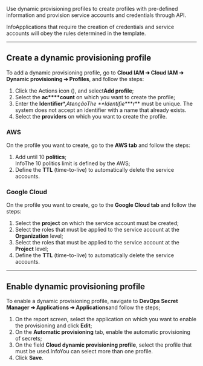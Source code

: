 Use dynamic provisioning profiles to create profiles with pre\-defined information and provision service accounts and credentials through API.

InfoApplications that require the creation of credentials and service accounts will obey the rules determined in the template.

---

## Create a dynamic provisioning profile

To add a dynamic provisioning profile, go to **Cloud IAM ➔ Cloud IAM ➔ Dynamic provisioning ➔ Profiles**, and follow the steps:

1. Click the Actions icon (), and select**Add profile**;
2. Select the **ac****count** on which you want to create the profile;
3. Enter the **Identifier***,*AtençãoThe **Identifie****r** must be unique. The system does not accept an identifier with a name that already exists.
4. Select the **providers** on which you want to create the profile.

### AWS

On the profile you want to create, go to the **AWS tab** and follow the steps:

1. Add until 10 **politics**;  
InfoThe 10 politics limit is defined by the AWS;
2. Define the **TTL** (time\-to\-live) to automatically delete the service accounts.

### Google Cloud

On the profile you want to create, go to the **Google Cloud tab** and follow the steps:

1. Select the **project** on which the service account must be created;
2. Select the roles that must be applied to the service account at the **Organization** level;
3. Select the roles that must be applied to the service account at the **Project** level;
4. Define the **TTL** (time\-to\-live) to automatically delete the service accounts.



---

## Enable dynamic provisioning profile

To enable a dynamic provisioning profile, navigate to **DevOps Secret Manager ➔ Applications ➔ Applications**and follow the steps;

1. On the report screen, select the application on which you want to enable the provisioning and click **Edit**;
2. On the **Automatic provisioning** tab, enable the automatic provisioning of secrets;
3. On the field **Cloud dynamic provisioning profile**, select the profile that must be used.InfoYou can select more than one profile.
4. Click **Save**.
